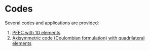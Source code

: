 # Codes

Several codes and applications are provided:

1. [PEEC with 1D elements](../src/peec1D)
1. [Axisymmetric code (Coulombian formulation) with quadrilateral elements](../src/AxialCoulombian)
